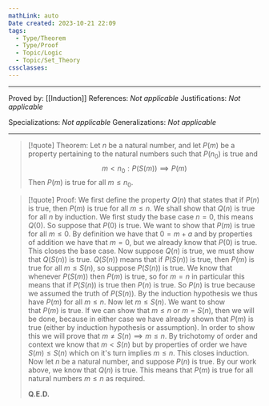 ```yaml
---
mathLink: auto
Date created: 2023-10-21 22:09
tags:
  - Type/Theorem
  - Type/Proof
  - Topic/Logic
  - Topic/Set_Theory
cssclasses:
---
```


---

Proved by: [[Induction]]
References: _Not applicable_
Justifications: _Not applicable_

Specializations: _Not applicable_
Generalizations: _Not applicable_

---

> [!quote] Theorem:
> Let $n$ be a natural number, and let $P(m)$ be a property pertaining to the natural numbers such that $P(n_{0})$ is true and $$ m<n_{0}: P(S(m))\implies P(m) $$ 
> Then $P(m)$ is true for all $m\leq n_{0}$.
> 

>[!quote] Proof:
>We first define the property $Q(n)$ that states that if $P(n)$ is true, then $P(m)$ is true for all $m \leq n$. We shall show that $Q(n)$ is true for all $n$ by induction. We first study the base case $n=0$, this means $Q(0)$. So suppose that $P(0)$ is true. We want to show that $P(m)$ is true for all $m \leq 0$. By definition we have that $0=m+a$  and by properties of addition we have that $m=0$, but we already know that $P(0)$ is true. This closes the base case. Now suppose $Q(n)$ is true, we must show that $Q(S(n))$ is true. $Q(S(n))$ means that if $P(S(n))$ is true, then $P(m)$ is true for all $m \leq S(n)$, so suppose $P(S(n))$ is true. We know that whenever $P(S(m))$ then $P(m)$ is true, so for $m=n$ in particular this means that if $P(S(n))$ is true then $P(n)$ is true. So $P(n)$ is true because we assumed the truth of $P(S(n))$. By the induction hypothesis we thus have $P(m)$ for all $m \leq n$. Now let $m\leq S(n)$. We want to show that $P(m)$ is true. If we can show that $m\leq n$ or $m=S(n)$, then we will be done, because in either case we have already shown that $P(m)$ is true (either by induction hypothesis or assumption). In order to show this we will prove that $m \neq S(n) \implies m \leq n$. By trichotomy of order and context we know that $m<S(n)$ but by properties of order we have $S(m) \leq S(n)$ which on it's turn implies $m\leq n$. This closes induction. Now let $n$ be a natural number, and suppose $P(n)$ is true. By our work above, we know that $Q(n)$ is true. This means that $P(m)$ is true for all natural numbers $m\leq n$ as required. 
>
>**Q.E.D.**

